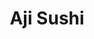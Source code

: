 ---
layout: place
title: "Aji Sushi"
permalink: /texas/college-station/aji-sushi.html
stateAbbr: TX
stateName: Texas
cityName: College Station
seo:
  name: "Aji Sushi"
  type: Restaurant
  links: https://direct.chownow.com/order/24014/locations/35247
description: "Looking for sushi in College Station, Texas? Check out Aji Sushi for a delightful Japanese dining experience. Enjoy a variety of sushi and other dishes in a ..."
place_id: ChIJRygRQXqERoYREnBbnmOW-CY
photos:
  - name: >-
      places/ChIJRygRQXqERoYREnBbnmOW-CY/photos/AeeoHcInabzqzRjS1xOECrUL7SEfKmzW6M29oWIBt5MJXWIvqDs6Mys4bjNCoORwGwVcUjC-jOur9oXfM8LXF5r0kmrd0SEOsuGu06luYimb7peU6xC2UmQAzkQEZ9Hzpw-9IaWIixkq4WeMgGEn2DTcX2cBNUrk-uAERZrE7Gec8p5VS66uXLm9JPIYAcwHAZUmCnP7mSOyeVE3YAD_z5deSIiMBP4glyVn4zzLr5cbfavFuwlhe9LHq-LWAgfA2jaXJGaKXnXCYYpWtsMBpsg7KvsXjEkV_J7jCJH8ozv7iHgCsg
    widthPx: 960
    heightPx: 720
    authorAttributions:
      - displayName: Aji Sushi
        uri: https://maps.google.com/maps/contrib/105473085282926706972
        photoUri: >-
          https://lh3.googleusercontent.com/a/ACg8ocLee8Ne4Y_oerN90UWbD_razlIrWO5XFwJbYbeRmN4as1MAFA=s100-p-k-no-mo
    flagContentUri: >-
      https://www.google.com/local/imagery/report/?cb_client=maps_api_places.places_api&image_key=!1e10!2sAF1QipMlGiDj4xJ5GRIZBbRkVyHRKzt88r7e5XU60uiN&hl=en-US
    googleMapsUri: >-
      https://www.google.com/maps/place//data=!3m4!1e2!3m2!1sAF1QipMlGiDj4xJ5GRIZBbRkVyHRKzt88r7e5XU60uiN!2e10!4m2!3m1!1s0x8646847a41112847:0x26f896639e5b7012
  - name: >-
      places/ChIJRygRQXqERoYREnBbnmOW-CY/photos/AeeoHcIx_EVXJuwbOjuojml91oBE_ZMos8Vclxsf4sGrZ4FcYlsFj5Ln4nuyKu6YlmSEAFn_FKVqZT949mLBDwyMotp3dm2NP6yqPqD15atTwQLFoHpUQ1HzRrhEDfok5zJrLKzEinDv0pPEVZm_TPxW41uvICegsJezcUgdiIVsrEM48jfGEitfBcjV_tPnbSqAAiKRADlKt6Sh-9xlPZ5sKOfLz1LssEpW6JubbQi0BWLd3idHlnc7D905sLzPqSlIOIxTIhZ1ZNm6Ci-VwAFM_8UIqtT-lW3AoYc0zrjqPHvU7w
    widthPx: 1887
    heightPx: 1415
    authorAttributions:
      - displayName: Aji Sushi
        uri: https://maps.google.com/maps/contrib/105473085282926706972
        photoUri: >-
          https://lh3.googleusercontent.com/a/ACg8ocLee8Ne4Y_oerN90UWbD_razlIrWO5XFwJbYbeRmN4as1MAFA=s100-p-k-no-mo
    flagContentUri: >-
      https://www.google.com/local/imagery/report/?cb_client=maps_api_places.places_api&image_key=!1e10!2sAF1QipOUDKzACuQbEz86FApb_syIWch5RG_EBqvvxZ5g&hl=en-US
    googleMapsUri: >-
      https://www.google.com/maps/place//data=!3m4!1e2!3m2!1sAF1QipOUDKzACuQbEz86FApb_syIWch5RG_EBqvvxZ5g!2e10!4m2!3m1!1s0x8646847a41112847:0x26f896639e5b7012
  - name: >-
      places/ChIJRygRQXqERoYREnBbnmOW-CY/photos/AeeoHcKEXl-H8NH1m3mCH_zgFVkbD7CSKmJqBqK6EhGupB1V4P0nlWd0Yl1HDyiRskeX1dP8RfsHGNLXmWXcwFxuJhSQ5uzBWrGbtChGHdeyMi2wt88W4EfXExpTBGGoHr9BpSnbPt221kGg4NDZbmxC59PzfkUceFF1gWwM-dzgNS7wzi2KnNWHnziXAGuSRtOLITt8A1laW2MBrn7ORI3QDHmQ1HkRhq-H8WgGqk8shiuo6I3hsbx1H-I0pGwp52fNMBlG09XQFDVXrK-z3tk_h0A8V_OnM7OmnWkjaOUw0KfqilH3vCaljmk1TZuSpvoCQ47Pu6RyZiVSrr93jgD5GvpTWrk1mIzPX4qjLBSAIYZRGkCmE03mLlieoYvMvOdkiuL1jgZljkZ59TNbkkfUCZL1NQYFRnt_00kEPe3nt41qTWQ
    widthPx: 4000
    heightPx: 3000
    authorAttributions:
      - displayName: Brandon Matula
        uri: https://maps.google.com/maps/contrib/103438962484009320626
        photoUri: >-
          https://lh3.googleusercontent.com/a/ACg8ocJTSJmhRaCGRLeu11niufXGxpLvDsuO_FBYkuv87kcjRHCdtQ=s100-p-k-no-mo
    flagContentUri: >-
      https://www.google.com/local/imagery/report/?cb_client=maps_api_places.places_api&image_key=!1e10!2sCIHM0ogKEICAgIC7zsSqiwE&hl=en-US
    googleMapsUri: >-
      https://www.google.com/maps/place//data=!3m4!1e2!3m2!1sCIHM0ogKEICAgIC7zsSqiwE!2e10!4m2!3m1!1s0x8646847a41112847:0x26f896639e5b7012
  - name: >-
      places/ChIJRygRQXqERoYREnBbnmOW-CY/photos/AeeoHcIt6rgjh1aKGnqcFG4x6qcuJzLi-cfpKw_d1Cv5rTZdEU6jPKglvmQBG_En8w2E7fAzqieSSwWICFdYArIX-mzGyKODzzD6YfRJXG5sX-4A2iBpetR650rZHMTCWtl_Z_RjLpiqFKPNAZ1KHiggCVrP1-mNW9t39FbWtW1I8a-PR_Bdo-e4QOJdc1TvhnF_P-WGKt6-EYrajNX9BbT6i8SSqNr7oeeznQEIZpaGSGdCaMAci7UClioNP8vH9SmSs8Xc4HVGGaQUiod3Gnd2V6qLUCO16iDQzaYk4riT0bFalu6GZiM8IW0hfICw4fRivuB_XWhqElrLBNZ_cUlLf08fB7hy7lXcEUf6sKmM6V368YBkdwYeKu_JEBZfYhwqQy_DqHUM_TD-COyMaNTiGI4SjHtJJkOnCu7MUOE9f1nS2A
    widthPx: 3024
    heightPx: 4032
    authorAttributions:
      - displayName: Carlos Santos
        uri: https://maps.google.com/maps/contrib/103800747710929669019
        photoUri: >-
          https://lh3.googleusercontent.com/a-/ALV-UjXuaOKXeBehLOXy4JSL9KLrBvcbHDr-EQ1ojnpjo8Zhim0SHQrz=s100-p-k-no-mo
    flagContentUri: >-
      https://www.google.com/local/imagery/report/?cb_client=maps_api_places.places_api&image_key=!1e10!2sCIHM0ogKEICAgID_tdfqGA&hl=en-US
    googleMapsUri: >-
      https://www.google.com/maps/place//data=!3m4!1e2!3m2!1sCIHM0ogKEICAgID_tdfqGA!2e10!4m2!3m1!1s0x8646847a41112847:0x26f896639e5b7012
  - name: >-
      places/ChIJRygRQXqERoYREnBbnmOW-CY/photos/AeeoHcIGDB_RhHgNGpKjM3J4tY98OLg5gUWE-lFG1Q917nXcuuvv8RM5j6XoWRRXFkJ5ItUBlMopKcCOukwB373TfGtIx84bFKEuhlDndFke5dST9XQ6jq-zKGtsk2ktxvWmfkWnExQycPmm_IV9Tb3y8AmHLu39tnCi26hVc-J4kMYbZR2r_SSknff1rsGvQIekc4sJUnLRWbXI2dYvco5q2yWu0HDN2VNE6Fw9_y6ULRZS1yojv5lqrtVhbVJT9KEXkUXP93bF_bslQkUANSkfwmaBdnbLdcbenCPaTOdvYOEHmZYscx60rUAywpOzTNgDRE_FGCBSfXmGJB14ieE2XatuThM6b82Qpmy3pS5Ev7PYmlp1RSusHD3akyWoyutwRJ8_RGk1ypmUk9QUgSCcgHHc71nYZJytxIJH9h2wbLkOjpRT
    widthPx: 3898
    heightPx: 2924
    authorAttributions:
      - displayName: Junseok Kim
        uri: https://maps.google.com/maps/contrib/113058963667133122830
        photoUri: >-
          https://lh3.googleusercontent.com/a-/ALV-UjUhJyVuVsOEQx3WkVbFH5sjGN_c-T9z3D4lgUKMIkvuYiC5wI9x=s100-p-k-no-mo
    flagContentUri: >-
      https://www.google.com/local/imagery/report/?cb_client=maps_api_places.places_api&image_key=!1e10!2sCIHM0ogKEICAgICH26b1hwE&hl=en-US
    googleMapsUri: >-
      https://www.google.com/maps/place//data=!3m4!1e2!3m2!1sCIHM0ogKEICAgICH26b1hwE!2e10!4m2!3m1!1s0x8646847a41112847:0x26f896639e5b7012
  - name: >-
      places/ChIJRygRQXqERoYREnBbnmOW-CY/photos/AeeoHcLe7uDnX55soqykn4sHxtNFNa70YaKHext5ep7zMwdc-aVkYc_uqKjGUepm4AqgjtP04ysNHJxCoUmOhnpkYinzV_AZNRi4R-3oBvPkco1rzZqHBdrbEYE2lvYt5VYQSRvAgT4IBATxYErRUHVYpPJCigrJtO9ayQG-gWPvAULlHDZk0IJlAeszcqlw_XjmjD7tyDxzoZ-5QOprIIpoqlQSMrxgd-xA0k8WiLYpK5VMpbBSynWQeVtMMRDB9cbDZPZxHet7qOSjNlmj-pkxyaHy1sIvMeYA_SOxwH2H2T4y4Uh-dZnXlSEBLwD6DyP3tqSSBPpedsoysYnqUEe6RRDKwBQlKV1ijUcEHdXTzNRZyHYEAnTHsARWNHAf5lvn6PzG8PuR_rn51FzFyjR1Hx5QURKLhpReLdx6C0_yjpDGgnZL
    widthPx: 4032
    heightPx: 3024
    authorAttributions:
      - displayName: Carlos Santos
        uri: https://maps.google.com/maps/contrib/103800747710929669019
        photoUri: >-
          https://lh3.googleusercontent.com/a-/ALV-UjXuaOKXeBehLOXy4JSL9KLrBvcbHDr-EQ1ojnpjo8Zhim0SHQrz=s100-p-k-no-mo
    flagContentUri: >-
      https://www.google.com/local/imagery/report/?cb_client=maps_api_places.places_api&image_key=!1e10!2sCIHM0ogKEICAgID_tdfqmAE&hl=en-US
    googleMapsUri: >-
      https://www.google.com/maps/place//data=!3m4!1e2!3m2!1sCIHM0ogKEICAgID_tdfqmAE!2e10!4m2!3m1!1s0x8646847a41112847:0x26f896639e5b7012
  - name: >-
      places/ChIJRygRQXqERoYREnBbnmOW-CY/photos/AeeoHcIAkMhTNxYRxL66CRjbIY8F5dXTRX88fcAIuhyugw2Vd2xWFuy9HzKHUek_6aKVlnbCBQFvmRpDBjMtEDmwCXEO2FCH-IHrf4qkv7gbPGZU4E-ZKCXtV40lhHsKLhq3_VngO-7eCq-ePPv469ATA3b-DI4xE00c-xCE8n_2s-aNbVS_vb8C9IJ9aR5yNi2xl7HFK4oQCCpNdBIX5bYVrAC7n70bbYZoDvEO2iskoMBpCfEF_V2hy29Cl_YZwiBoCwsSjqkzAZdRdqg7bfwaZZKU16n4MMd0WoNbRIQM4KcL2kcvEn7EokniREPiQy8gaMbJwKDrUe4VfEmmezKnJuacP3zHS74AyBbu9dhT7fBlBbnGpawV2vx3U0uhVyyeNfo9ie6ssaCt7INVbk5EwYoDim_BxcEA-21Lp_nYbNz-_LKq
    widthPx: 3024
    heightPx: 4032
    authorAttributions:
      - displayName: Outlaw Amber
        uri: https://maps.google.com/maps/contrib/114682630748450721544
        photoUri: >-
          https://lh3.googleusercontent.com/a/ACg8ocKA98Poe7Nnhgv049n6yiQ6ggaO3H4ZQ4ieHYTB6w7vw9fQJw=s100-p-k-no-mo
    flagContentUri: >-
      https://www.google.com/local/imagery/report/?cb_client=maps_api_places.places_api&image_key=!1e10!2sCIHM0ogKEICAgIDRsuaz6QE&hl=en-US
    googleMapsUri: >-
      https://www.google.com/maps/place//data=!3m4!1e2!3m2!1sCIHM0ogKEICAgIDRsuaz6QE!2e10!4m2!3m1!1s0x8646847a41112847:0x26f896639e5b7012
  - name: >-
      places/ChIJRygRQXqERoYREnBbnmOW-CY/photos/AeeoHcICnYl8zszfgMwKqQ2Ycy13dtqRE0Rgi0zsWV_xHg3zuBvc2uVr6GcHqn7ruUo2TgNgqXniJehANLYq9cr85DU_9MHUmb-2we60jQscPxz7YUxPeL-7oMcLE8sGWBv4VE2MYDmtbTKYT0XEO8Ktv5Amp_RR-ffkGgjBrOLhkqLwL3DVCL5N5Q8I-1tfEbacvLjp9aQZGRJfkEcWklBpMD4Nk14PyV3sS4FQdKxUjUEqUymh869i5aUbSCurnwSHGFTcj_rFDs6_4kJ-0oNrAWSvTYW6CyEQI-oAU1OgfisXAttQa1WVvOgb77S75ufY5a5SUIS1b_q_Ej1QH1ttog5SCqJBCOsa3UfJi-g417IYm31iqPR7uefKGlQSGrTAXEfZnwvCKa4WVk3bdqgVun9_KO3wHQfFccMHDiK_ayM
    widthPx: 4800
    heightPx: 3600
    authorAttributions:
      - displayName: Outlaw Amber
        uri: https://maps.google.com/maps/contrib/114682630748450721544
        photoUri: >-
          https://lh3.googleusercontent.com/a/ACg8ocKA98Poe7Nnhgv049n6yiQ6ggaO3H4ZQ4ieHYTB6w7vw9fQJw=s100-p-k-no-mo
    flagContentUri: >-
      https://www.google.com/local/imagery/report/?cb_client=maps_api_places.places_api&image_key=!1e10!2sCIHM0ogKEICAgID7pLaWUg&hl=en-US
    googleMapsUri: >-
      https://www.google.com/maps/place//data=!3m4!1e2!3m2!1sCIHM0ogKEICAgID7pLaWUg!2e10!4m2!3m1!1s0x8646847a41112847:0x26f896639e5b7012
  - name: >-
      places/ChIJRygRQXqERoYREnBbnmOW-CY/photos/AeeoHcL5nt7U5YlWXLMbScAL2Ch6EPEu8t5yJgiJFt5pj64F1UoGjtAeJpxQfSMwo98Gj2WlJoRMByz_4deuFyhzP-6cbB1PovNxd9obecx0eXEzAWdGj9tGgKmSEhQJzVv_YAxGoV2XgDbXtEDaKCsZUp7_gqikHHmUi6PPlnii_rOHIaxDTWX6cVJWZwjbejutgbUSA9_xj_S3c5kYnUkitGeW-6IWlFKUUyRPt7WnM5_4A3iokXS_A6wuA6e4_FXtdHtqPZwBifmbUNU1bNbokX7LQ3PaGnOkqkaH4t82-c1JH8Fl6t9bGhnE5UDMdQpeumwrpoA1C1JRAhGgpm7cWLOCtT0OaEpXchkH7-CQgYKn7YeGXLZLsqDX1feGoQ5EFMdpZxk4LMPubdKMOAIKx4ZTemgzRNmKR0jz9gUgv6I
    widthPx: 3024
    heightPx: 4032
    authorAttributions:
      - displayName: AJ T Jr
        uri: https://maps.google.com/maps/contrib/116960565174488572125
        photoUri: >-
          https://lh3.googleusercontent.com/a-/ALV-UjVP7w9U7Le86XLunj3f8WKQjOalhx2jUp_J3TW-TUKM-LUDiD3Zag=s100-p-k-no-mo
    flagContentUri: >-
      https://www.google.com/local/imagery/report/?cb_client=maps_api_places.places_api&image_key=!1e10!2sCIHM0ogKEICAgIDbj6P5Cg&hl=en-US
    googleMapsUri: >-
      https://www.google.com/maps/place//data=!3m4!1e2!3m2!1sCIHM0ogKEICAgIDbj6P5Cg!2e10!4m2!3m1!1s0x8646847a41112847:0x26f896639e5b7012
  - name: >-
      places/ChIJRygRQXqERoYREnBbnmOW-CY/photos/AeeoHcJP6ImvxDcJxuVtHs4via5SEwIsW_f-kqKaQQaUzeL3Dy5jaj_s0Fc4DLZXGWrOaWJQuW9Idg2mPa8caf7WLSuEriIiHX6Q2Da4iP19uqZVcepolP4qDzb6Qv3MpJMRa2e6QqFu3qOBfCcF9dweBAXTOK0KZ0lK7n8X3_s32LfTeCt2MruPU9Ymzoa5NRhfg1k5HeHmc7L9CpC06V0Fca6E_R4mhZmbUp7ghg1plcO9txRPu3-a1guoUl3t_BF24B84eyzOOsDKC-K-u4oRoK9wAPQ-qNmfXI40n3FKL7R_BLjRDBj8UB5R3S6MpEJb2mrLGQ34xceKx21NLkUazXftW4cpj0nXFomUd65e3naD2k-DmzvMs_VJQGOauvAsCPk6toLan6fTc9PknyAKBaI4Yjy2yoNczsT3PO4J3NOksg
    widthPx: 3600
    heightPx: 4800
    authorAttributions:
      - displayName: Rosy Navarro
        uri: https://maps.google.com/maps/contrib/106285201489998413217
        photoUri: >-
          https://lh3.googleusercontent.com/a-/ALV-UjXQ1N6up1UV_ketA2aOFetrgETb2M-6wBw4Nv7tQaFudUNsS9U5=s100-p-k-no-mo
    flagContentUri: >-
      https://www.google.com/local/imagery/report/?cb_client=maps_api_places.places_api&image_key=!1e10!2sCIHM0ogKEICAgICTjY7zcA&hl=en-US
    googleMapsUri: >-
      https://www.google.com/maps/place//data=!3m4!1e2!3m2!1sCIHM0ogKEICAgICTjY7zcA!2e10!4m2!3m1!1s0x8646847a41112847:0x26f896639e5b7012
address: 1901 Texas Ave S B, College Station, TX 77840, USA
street: 1901 Texas Ave S B
city: College Station
state: TX
zip: '77840'
country: USA
neighborhood: null
latitude: '30.614398'
longitude: '-96.316719'
accessibility_options:
  wheelchairAccessibleParking: true
  wheelchairAccessibleEntrance: true
  wheelchairAccessibleRestroom: true
  wheelchairAccessibleSeating: true
business_status: OPERATIONAL
name: Aji Sushi
google_maps_links:
  directionsUri: >-
    https://www.google.com/maps/dir//''/data=!4m7!4m6!1m1!4e2!1m2!1m1!1s0x8646847a41112847:0x26f896639e5b7012!3e0
  placeUri: https://maps.google.com/?cid=2808159722268225554
  writeAReviewUri: >-
    https://www.google.com/maps/place//data=!4m3!3m2!1s0x8646847a41112847:0x26f896639e5b7012!12e1
  reviewsUri: >-
    https://www.google.com/maps/place//data=!4m4!3m3!1s0x8646847a41112847:0x26f896639e5b7012!9m1!1b1
  photosUri: >-
    https://www.google.com/maps/place//data=!4m3!3m2!1s0x8646847a41112847:0x26f896639e5b7012!10e5
primary_type: Japanese Restaurant
opening_hours:
  regular: null
  current: null
secondary_opening_hours:
  regular:
    weekdayDescriptions: null
    type: null
  current:
    weekdayDescriptions: null
    type: null
phone: (979) 696-1250
price_level: PRICE_LEVEL_MODERATE
price_range: $10 &ndash; $20
rating: '4.5'
rating_count: 791
website: https://direct.chownow.com/order/24014/locations/35247
reviews: null
parking_options: null
payment_options: null
allow_dogs: null
curbside_pickup: null
delivery: null
dine_in: null
good_for_children: null
good_for_groups: null
good_for_sports: null
live_music: null
menu_for_children: null
outdoor_seating: null
reservable: null
restroom: null
serves_beer: null
serves_breakfast: null
serves_brunch: null
serves_cocktails: null
serves_coffee: null
serves_dinner: null
serves_dessert: null
serves_lunch: null
serves_vegetarian_food: null
serves_wine: null
takeout: null
summary: null

---